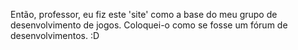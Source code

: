 Então, professor, eu fiz este 'site' como a base do meu grupo de desenvolvimento de jogos. Coloquei-o como se fosse um fórum de desenvolvimentos. :D
